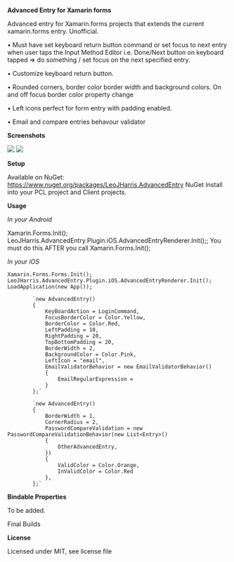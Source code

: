 **Advanced Entry for Xamarin forms**

Advanced entry for Xamarin.forms projects that extends the current xamarin.forms entry. Unofficial. 

• Must have set keyboard return button command or set focus to next entry when user taps the Input Method Editor i.e. Done/Next button on keyboard tapped => do something / set focus on the next specified entry. 

• Customize keyboard return button. 

• Rounded corners, border color border width and background colors. On and off focus border color property change 

• Left icons perfect for form entry with padding enabled.

• Email and compare entries behavour validator

**Screenshots**


![](https://github.com/LeoJHarris/AdvancedEntry/blob/master/ios.jpg) ![](https://github.com/LeoJHarris/AdvancedEntry/blob/master/android.png)

**Setup**

Available on NuGet: https://www.nuget.org/packages/LeoJHarris.AdvancedEntry NuGet Install into your PCL project and Client projects.

**Usage**

_In your Android_

Xamarin.Forms.Init();
LeoJHarris.AdvancedEntry.Plugin.iOS.AdvancedEntryRenderer.Init();;
You must do this AFTER you call Xamarin.Forms.Init();

_In your iOS_

`Xamarin.Forms.Forms.Init(); `
`LeoJHarris.AdvancedEntry.Plugin.iOS.AdvancedEntryRenderer.Init(); `
`LoadApplication(new App());`

            `new AdvancedEntry()
            {
                KeyBoardAction = LoginCommand,
                FocusBorderColor = Color.Yellow,
                BorderColor = Color.Red,
                LeftPadding = 10,
                RightPadding = 20,
                TopBottomPadding = 20,
                BorderWidth = 2,
                BackgroundColor = Color.Pink,
                LeftIcon = "email",
                EmailValidatorBehavior = new EmailValidatorBehavior()
                {
                    EmailRegularExpression = 
                }
            };`
            
            `new AdvancedEntry()
            {
                BorderWidth = 1,
                CornerRadius = 2,
                PasswordCompareValidation = new PasswordCompareValidationBehavior(new List<Entry>()
                {
                    OtherAdvancedEntry,
                })
                {
                    ValidColor = Color.Orange,
                    InValidColor = Color.Red
                },
            };`
            
**Bindable Properties**

To be added.

Final Builds

**License**

Licensed under MIT, see license file

